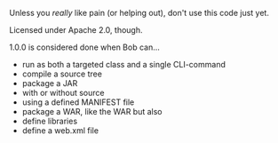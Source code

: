Unless you _really_ like pain (or helping out), don't use this code just yet.

Licensed under Apache 2.0, though.

1.0.0 is considered done when Bob can...

 * run as both a targeted class and a single CLI-command
 * compile a source tree
 * package a JAR
  * with or without source
  * using a defined MANIFEST file
 * package a WAR, like the WAR but also
  * define libraries
  * define a web.xml file